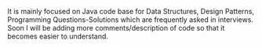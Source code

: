 It is mainly focused on Java code base for Data Structures, Design Patterns, Programming Questions-Solutions which are frequently asked in interviews. <br> Soon I will be adding more comments/description of code so that it becomes easier to understand.
